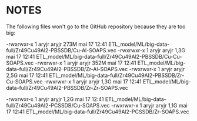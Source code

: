 # NOTES

The following files won't go to the GitHub repository because they are too big:

-rwxrwxr-x 1 aryjr aryjr 273M mai 17 12:41 ETL_model/ML/big-data-full/Zr49Cu49Al2-PBSSDB/Cu-Al-SOAPS.vec
-rwxrwxr-x 1 aryjr aryjr 1,3G mai 17 12:41 ETL_model/ML/big-data-full/Zr49Cu49Al2-PBSSDB/Cu-Cu-SOAPS.vec
-rwxrwxr-x 1 aryjr aryjr 352M mai 17 12:41 ETL_model/ML/big-data-full/Zr49Cu49Al2-PBSSDB/Zr-Al-SOAPS.vec
-rwxrwxr-x 1 aryjr aryjr 2,5G mai 17 12:41 ETL_model/ML/big-data-full/Zr49Cu49Al2-PBSSDB/Zr-Cu-SOAPS.vec
-rwxrwxr-x 1 aryjr aryjr 1,3G mai 17 12:41 ETL_model/ML/big-data-full/Zr49Cu49Al2-PBSSDB/Zr-Zr-SOAPS.vec

-rwxrwxr-x 1 aryjr aryjr 1,2G mai 17 12:41 ETL_model/ML/big-data-full/Zr49Cu49Al2-PCSSDB/Cu-SOAPS.vec
-rwxrwxr-x 1 aryjr aryjr 1,1G mai 17 12:41 ETL_model/ML/big-data-full/Zr49Cu49Al2-PCSSDB/Zr-SOAPS.vec

